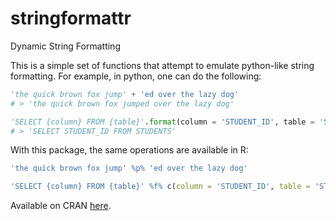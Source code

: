 # stringformattr
Dynamic String Formatting

This is a simple set of functions that attempt to emulate python-like string formatting. For example, in python, one can do the following:

```python
'the quick brown fox jump' + 'ed over the lazy dog'
# > 'the quick brown fox jumped over the lazy dog'

'SELECT {column} FROM {table}'.format(column = 'STUDENT_ID', table = 'STUDENTS')
# > 'SELECT STUDENT_ID FROM STUDENTS'
```
    
With this package, the same operations are available in R:
    
```R
'the quick brown fox jump' %p% 'ed over the lazy dog'

'SELECT {column} FROM {table}' %f% c(column = 'STUDENT_ID', table = 'STUDENTS')
```

Available on CRAN [here](https://cran.r-project.org/web/packages/stringformattr/index.html).
